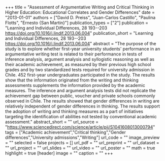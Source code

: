 +++
title = "Assessment of Argumentative Writing and Critical Thinking in Higher Education: Educational Correlates and Gender Differences"
date = "2013-01-01"
authors = ["David D. Preiss", "Juan-Carlos Castillo", "Paulina Flotts", "Ernesto {San Martin}"]
publication_types = ["2"]
publication = "Learning and Individual Differences, 28 193--203  https://doi.org/10.1016/j.lindif.2013.06.004"
publication_short = "Learning and Individual Differences, 28 193--203  https://doi.org/10.1016/j.lindif.2013.06.004"
abstract = "The purpose of the study is to explore whether first-year university students' performance in an argumentative writing test is related to their performance in tests of inference analysis, argument analysis and syllogistic reasoning as well as their academic achievement, as measured by their previous high school grades and by two standardized tests required for university admission in Chile. 452 first-year undergraduates participated in the study. The results show that the information originated from the writing and thinking assessments supplements the information provided by the academic measures. The inference and argument analysis tests did not replicate the achievement gap between public, voucher and private schools commonly observed in Chile. The results showed that gender differences in writing are relatively independent of gender differences in thinking. The results support the adoption of writing and thinking measures as a part of initiatives targeting the identification of abilities not tested by conventional academic assessment."
abstract_short = ""
url_source = "https://www.sciencedirect.com/science/article/pii/S1041608013000794"
tags = ["Academic achievement","Critical thinking","Gender differences","University admissions","Writing"]
url_code = ""
image_preview = ""
selected = false
projects = []
url_pdf = ""
url_preprint = ""
url_dataset = ""
url_project = ""
url_slides = ""
url_video = ""
url_poster = ""
math = true
highlight = true
[header]
image = ""
caption = ""
+++
